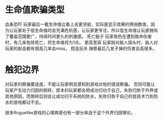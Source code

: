 # 生命值欺骗类型
血条恐吓
    玩家最后一截生命值比看上去更坚挺，实际是显示效果的两倍数值，因为让玩家处于低生命值时会充满危机感，让玩家更专注，所以低生命值让玩家拥有了覆盖范围更广，持续时间更久的刺激感。
死亡骰子
    玩家角色在遭到致命伤害时，有几率免除死亡，将生命值将为1点。
更高宽容
    玩家刚对敌人探头时，敌人对玩家的射击都有很高几率会miss。
捏造反杀
    弹匣最后几发子弹的伤害会高很多。

# 触犯边界
对玩家的欺骗要适度，不能让玩家明显感知到游戏对他的错误欺骗。
否则可能让玩家产生动力归因的倒转，原本的玩家都会把成功归功于自己，失败归咎于外界或其他原因，而倒转后则会让成功归于系统的防水，失败归咎于自己的低技术力到防水的游戏都过不去。

很多Roguelike游戏的心理爽感也有一部分来自于这个外界归因理论。




